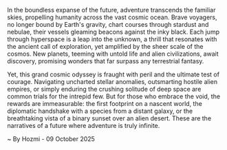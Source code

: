 
In the boundless expanse of the future, adventure transcends the familiar skies, propelling humanity across the vast cosmic ocean. Brave voyagers, no longer bound by Earth's gravity, chart courses through stardust and nebulae, their vessels gleaming beacons against the inky black. Each jump through hyperspace is a leap into the unknown, a thrill that resonates with the ancient call of exploration, yet amplified by the sheer scale of the cosmos. New planets, teeming with untold life and alien civilizations, await discovery, promising wonders that far surpass any terrestrial fantasy.

Yet, this grand cosmic odyssey is fraught with peril and the ultimate test of courage. Navigating uncharted stellar anomalies, outsmarting hostile alien empires, or simply enduring the crushing solitude of deep space are common trials for the intrepid few. But for those who embrace the void, the rewards are immeasurable: the first footprint on a nascent world, the diplomatic handshake with a species from a distant galaxy, or the breathtaking vista of a binary sunset over an alien desert. These are the narratives of a future where adventure is truly infinite.

~ By Hozmi - 09 October 2025
